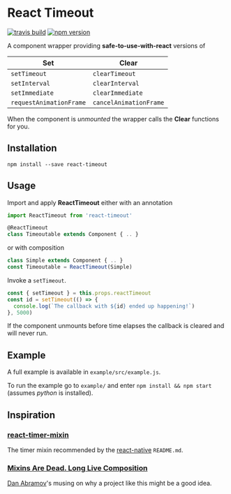 # React Timeout

[![travis build](https://img.shields.io/travis/plougsgaard/react-timeout.svg)](https://travis-ci.org/plougsgaard/react-timeout) [![npm version](https://badge.fury.io/js/react-timeout.svg)](https://badge.fury.io/js/react-timeout)

A component wrapper providing **safe-to-use-with-react** versions of

Set                     | Clear
------------------------|------------------------
`setTimeout`            | `clearTimeout`
`setInterval`           | `clearInterval`
`setImmediate`          | `clearImmediate`
`requestAnimationFrame` | `cancelAnimationFrame`

When the component is *unmounted* the wrapper calls the **Clear** functions for you.

## Installation

`npm install --save react-timeout`

## Usage

Import and apply **ReactTimeout** either with an annotation

```javascript
import ReactTimeout from 'react-timeout'

@ReactTimeout
class Timeoutable extends Component { .. }
```

or with composition

```javascript
class Simple extends Component { .. }
const Timeoutable = ReactTimeout(Simple)
```

Invoke a `setTimeout`.

```javascript
const { setTimeout } = this.props.reactTimeout
const id = setTimeout(() => {
  console.log(`The callback with ${id} ended up happening!`)
}, 5000)
```

If the component unmounts before time elapses the callback is cleared and will never run.

## Example

A full example is available in `example/src/example.js`.

To run the example go to `example/` and enter `npm install && npm start` (assumes *python* is installed).

## Inspiration

### [react-timer-mixin](https://github.com/reactjs/react-timer-mixin)

The timer mixin recommended by the  [react-native](https://github.com/reactjs/react-native) `README.md`.

### [Mixins Are Dead. Long Live Composition](https://medium.com/@dan_abramov/mixins-are-dead-long-live-higher-order-components-94a0d2f9e750)

[Dan Abramov](https://github.com/gaearon)'s musing on why a project like this might be a good idea.

